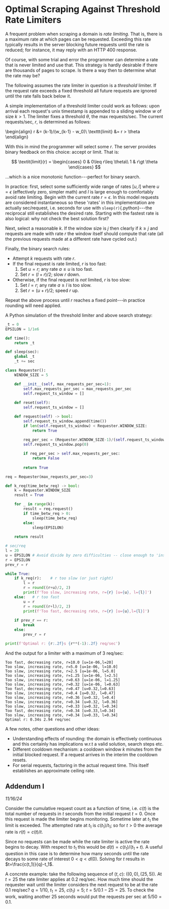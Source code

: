 # Optimal Scraping Against Threshold Rate Limiters

A frequent problem when scraping a domain is _rate limiting._ That is, there is a maximum
rate at which pages can be requested. Exceeding this rate typically results in the server
blocking future requests until the rate is reduced; for instance, it may reply with an HTTP 400 response.

Of course, with some trial and error the programmer can determine a rate that is never limited and use that.
This strategy is hardly desirable if there are thousands of pages to scrape. Is there a way then to determine
what the rate may be? 

The following assumes the rate limiter in question is a _threshold_ limiter. If the request rate exceeds
a fixed threshold all future requests are ignored until the rate falls back below it.

A simple implementation of a threshold limiter could work as follows: upon arrival each request's unix timestamp
is appended to a sliding window $w$ of size $k>1$. The limiter fixes a threshold $\theta$, the max requests/sec.
The current requests/sec, $r$, is determined as follows:

\begin{align}
r &= (k-1)/(w_{k-1} - w_0)\\
\texttt{limit} &= r > \theta
\end{align}

With this in mind the programmer will select some $r$. The server provides binary feedback on this choice:
accept or limit. That is:

$$
\textit{limit}(r) = \begin{cases}
    0 & 0\leq r\leq \theta\\
    1 & r\gt \theta
\end{cases}
$$

...which is a nice monotonic function---perfect for binary search. 

In practice: first, select some sufficiently wide range of rates $[u,l]$ where $u=\epsilon$ (effectively zero, simpler math) and $l$ is large enough
to comfortably avoid rate limiting. Begin with the current rate $r=\epsilon$. In this model requests are considered instantaneous so these 'rates'
in this implementation are actually sec/request, i.e. seconds for use with `sleep(r)`{.python}---the reciprocal still establishes the desired rate.
Starting with the fastest rate is also logical: why not check the best solution first?

Next, select a reasonable $k$. If the window size is $j$ then clearly if $k\geq j$ and requests are made with rate $r$ the window itself should compute that rate (all the previous requests made at a different rate have cycled out.)

Finally, the binary search rules:

- Attempt $k$ requests with rate $r$.
- If the final request is rate limited, $r$ is too fast:
    1. Set $u=r$; any rate $a\leq u$ is too fast.
    2. Set $r=(l+r)/2$; slow $r$ down.
- Otherwise, if the final request is _not_ limited, $r$ is too slow:
    1. Set $l=r$; any rate $a\geq l$ is too slow.
    2. Set $r=(u+r)/2$; speed $r$ up.

Repeat the above process until $r$ reaches a fixed point---in practice rounding will need applied.


A Python simulation of the threshold limiter and above search strategy:

```python
_t = 0
EPSILON = 1/1e6

def time():
    return _t

def sleep(sec):
    global _t
    _t += sec

class Requester():
    WINDOW_SIZE = 5

    def __init__(self, max_requests_per_sec=1):
        self.max_requests_per_sec = max_requests_per_sec
        self.request_ts_window = []
    
    def reset(self):
        self.request_ts_window = []

    def request(self) -> bool:
        self.request_ts_window.append(time())
        if len(self.request_ts_window) < Requester.WINDOW_SIZE:
            return True
        
        req_per_sec = (Requester.WINDOW_SIZE-1)/(self.request_ts_window[-1] - self.request_ts_window[0])
        self.request_ts_window.pop(0)

        if req_per_sec > self.max_requests_per_sec:
            return False
        
        return True

req = Requester(max_requests_per_sec=3)

def k_req(time_betw_req) -> bool:
    k = Requester.WINDOW_SIZE
    result = True

    for _ in range(k):
        result = req.request()
        if time_betw_req > 0:
            sleep(time_betw_req)
        else:
            sleep(EPSILON)
    
    return result

# sec/req
l = 20
u = EPSILON # Avoid divide by zero difficulties -- close enough to 'instantaneous' 
r = EPSILON
prev_r = r

while True:
    if k_req(r):    # r too slow (or just right)
        l = r
        r = round((r+u)/2, 2)
        print(f'Too slow, increasing rate, r={r} [u={u}, l={l}]')
    else:   # r too fast
        u = r
        r = round((r+l)/2, 2)
        print(f'Too fast, decreasing rate, r={r} [u={u},l={l}]')
    
    if prev_r == r:
        break
    else:
        prev_r = r

print(f'Optimal r: {r:.2f}s {r**(-1):.2f} req/sec')
```

And the output for a limiter with a maximum of 3 req/sec:

```
Too fast, decreasing rate, r=10.0 [u=1e-06,l=20]
Too slow, increasing rate, r=5.0 [u=1e-06, l=10.0]
Too slow, increasing rate, r=2.5 [u=1e-06, l=5.0]
Too slow, increasing rate, r=1.25 [u=1e-06, l=2.5]
Too slow, increasing rate, r=0.63 [u=1e-06, l=1.25]
Too slow, increasing rate, r=0.32 [u=1e-06, l=0.63]
Too fast, decreasing rate, r=0.47 [u=0.32,l=0.63]
Too slow, increasing rate, r=0.4 [u=0.32, l=0.47]
Too slow, increasing rate, r=0.36 [u=0.32, l=0.4]
Too slow, increasing rate, r=0.34 [u=0.32, l=0.36]
Too slow, increasing rate, r=0.33 [u=0.32, l=0.34]
Too fast, decreasing rate, r=0.34 [u=0.33,l=0.34]
Too slow, increasing rate, r=0.34 [u=0.33, l=0.34]
Optimal r: 0.34s 2.94 req/sec
```

A few notes, other questions and other ideas:

- Understanding effects of rounding: the domain is effectively continuous and this certainly has implications w.r.t a valid solution, search steps etc.
- Different cooldown mechanism: a cooldown window $k$ minutes from the initial blocked request. If a request arrives in the interim the cooldown resets.
- For serial requests, factoring in the actual request time. This itself establishes an approximate ceiling rate.

## Addendum I

_11/16/24_

Consider the cumulative request count as a function of time, i.e. $c(t)$ is the total number of requests
in $t$ seconds from the initial request $t=0$. Once this request is made the limiter begins monitoring. 
Sometime later at $t_1$ the limit is exceeded. The attempted rate at $t_1$ is $c(t_1)/t_1$; so for $t>0$ the average rate is $r(t)=c(t)/t$.

Since no requests can be made while the rate limiter is active the rate begins to decay. With respect to $t_1$ this
would be $d(t)=c(t_1)/(t_1+t)$. A useful question in this case is to determine how many seconds until the rate decays
to some rate of interest $0<q<d(0)$. Solving for $t$ results in $t=\frac{c(t_1)}{q}-t_1$.

A concrete example: take the following sequence of $(t,c)$: $((0,0),(25,5))$. At $t=25$ the rate limiter applies
at 0.2 req/sec. How much time should the requester wait until the limiter considers the next request to be
at the rate 0.1 req/sec? $q=1/10$, $t_1=25$, $c(t_1)=5$; $t=5/0.1-25=25$. To check the work, waiting another
25 seconds would put the requests per sec at $5/50 = 0.1$.